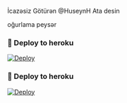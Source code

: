 İcazəsiz Götürən @HuseynH Ata desin

oğurlama peysər

### 🚀 Deploy to heroku
[![Deploy](https://www.herokucdn.com/deploy/button.svg)](https://heroku.com/deploy?template=https://github.com/Hesenovhuseyn/ElectroTaggerBot)

### 🚀 Deploy to heroku
[![Deploy](https://www.herokucdn.com/deploy/button.svg)](https://heroku.com/deploy?template=https://github.com/Hesenovhuseyn/AzeMusicBot)
